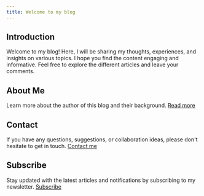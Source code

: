 ```yaml
---
title: Welcome to my blog
---
```


## Introduction

Welcome to my blog! Here, I will be sharing my thoughts, experiences, and insights on various topics. I hope you find the content engaging and informative. Feel free to explore the different articles and leave your comments.

## About Me

Learn more about the author of this blog and their background. [Read more](about.md)

## Contact

If you have any questions, suggestions, or collaboration ideas, please don't hesitate to get in touch. [Contact me](contact.md)

## Subscribe

Stay updated with the latest articles and notifications by subscribing to my newsletter. [Subscribe](subscribe.md)
